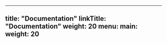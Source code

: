 
---
title: "Documentation"
linkTitle: "Documentation"
weight: 20
menu:
  main:
    weight: 20
---

<!-- {{% pageinfo %}}
{{% /pageinfo %}} -->
